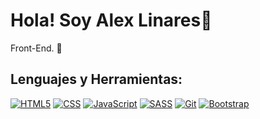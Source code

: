 # Hola! Soy Alex Linares👋

Front-End. 🔭

<h2 align="left">Lenguajes y Herramientas:</h2>

[![HTML5](https://img.shields.io/badge/-HTML5-191919?style=flat&logo=HTML5)](https://lenguajehtml.com/html/) [![CSS](https://img.shields.io/badge/-CSS-191919?style=flat&logo=CSS3&logoColor=1572B6)](https://lenguajecss.com/css/introduccion/que-es-css/) [![JavaScript](https://img.shields.io/badge/-JavaScript-191919?style=flat&logo=javascript)](https://lenguajejs.com/javascript/) [![SASS](https://img.shields.io/badge/-SASS-191919?style=flat&logo=SASS&logoColor=CE6B9E)](https://sass-lang.com/) [![Git](https://img.shields.io/badge/-Git-191919?style=flat&logo=git)](https://git-scm.com/) [![Bootstrap](https://img.shields.io/badge/-Bootstrap-191919?style=flat&logo=bootstrap)](https://getbootstrap.com/)
